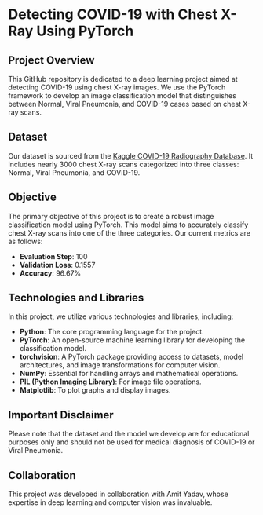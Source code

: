 # Detecting COVID-19 with Chest X-Ray Using PyTorch

## Project Overview
This GitHub repository is dedicated to a deep learning project aimed at detecting COVID-19 using chest X-ray images. We use the PyTorch framework to develop an image classification model that distinguishes between Normal, Viral Pneumonia, and COVID-19 cases based on chest X-ray scans.

## Dataset
Our dataset is sourced from the [Kaggle COVID-19 Radiography Database](https://www.kaggle.com/tawsifurrahman/covid19-radiography-database). It includes nearly 3000 chest X-ray scans categorized into three classes: Normal, Viral Pneumonia, and COVID-19.

## Objective
The primary objective of this project is to create a robust image classification model using PyTorch. This model aims to accurately classify chest X-ray scans into one of the three categories. Our current metrics are as follows:
- **Evaluation Step**: 100
- **Validation Loss**: 0.1557
- **Accuracy**: 96.67%

## Technologies and Libraries
In this project, we utilize various technologies and libraries, including:
- **Python**: The core programming language for the project.
- **PyTorch**: An open-source machine learning library for developing the classification model.
- **torchvision**: A PyTorch package providing access to datasets, model architectures, and image transformations for computer vision.
- **NumPy**: Essential for handling arrays and mathematical operations.
- **PIL (Python Imaging Library)**: For image file operations.
- **Matplotlib**: To plot graphs and display images.

## Important Disclaimer
Please note that the dataset and the model we develop are for educational purposes only and should not be used for medical diagnosis of COVID-19 or Viral Pneumonia.

## Collaboration
This project was developed in collaboration with Amit Yadav, whose expertise in deep learning and computer vision was invaluable.
